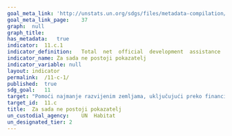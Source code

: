 ```yaml
---	
goal_meta_link:	'http://unstats.un.org/sdgs/files/metadata-compilation/Metadata-Goal-11.pdf'
goal_meta_link_page:	37
graph:	null
graph_title:	
has_metadata:	true
indicator:	11.c.1
indicator_definition:	Total  net  official  development  assistance  (ODA
indicator_name:	Za sada ne postoji pokazatelj
indicator_variable:	null
layout:	indicator
permalink:	/11-c-1/
published:	true  
sdg_goal:	11
target:	"Pomoći najmanje razvijenim zemljama, uključujući preko financijskih i tehničkih oblika pomoći, prilikom izgradnje održivih i otpornih zgrada koristeći lokalne materijale"
target_id:	11.c
title:	Za sada ne postoji pokazatelj
un_custodial_agency:	UN  Habitat
un_designated_tier:	2
---	
```

